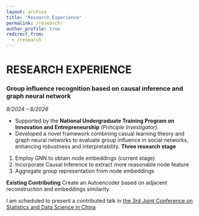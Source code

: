 ```yaml
---
layout: archive
title: "Research Experience"
permalink: /research/
author_profile: true
redirect_from:
  - /research
---
```

# RESEARCH EXPERIENCE

### Group influence recognition based on causal inference and graph neural network  
*8/2024 – 6/2026*  
- Supported by the **National Undergraduate Training Program on Innovation and Entrepreneurship** *(Principle Investigator)*.
- Developed a novel framework combining casual learning theory and graph neural networks to evaluate group influence in social networks, enhancing robustness and interpretability.
**Three research stage**
1. Employ GNN to obtain node embeddings (current stage)
2. Incorporate Causal Inference to extract more reasonable node feature
3. Aggregate group representation from node embeddings

**Existing Contributing**
Create an Autoencoder based on adjacent reconstruction and embeddings similarity.

I am scheduled to present a contributed talk in [the 3rd Joint Conference on Statistics and Data Science in China](https://www.jconf-sds.com/)


